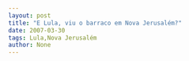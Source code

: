 ```yaml
---
layout: post
title: "E Lula, viu o barraco em Nova Jerusalém?"
date: 2007-03-30
tags: Lula,Nova Jerusalém
author: None
---
```

 